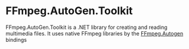 # FFmpeg.AutoGen.Toolkit
FFmpeg.AutoGen.Toolkit  is a .NET library for creating and reading multimedia files. It uses native FFmpeg libraries by the [FFmpeg.Autogen](https://github.com/Ruslan-B/FFmpeg.AutoGen) bindings


